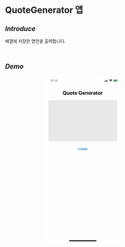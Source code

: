 # QuoteGenerator  앱

## *Introduce*

배열에 저장한 명언을 출력합니다.

</br>

## *Demo*

<p align="center">
    <img src="./asset/quoteGenerator.GIF" height="40%" width="250px" />
</p>
